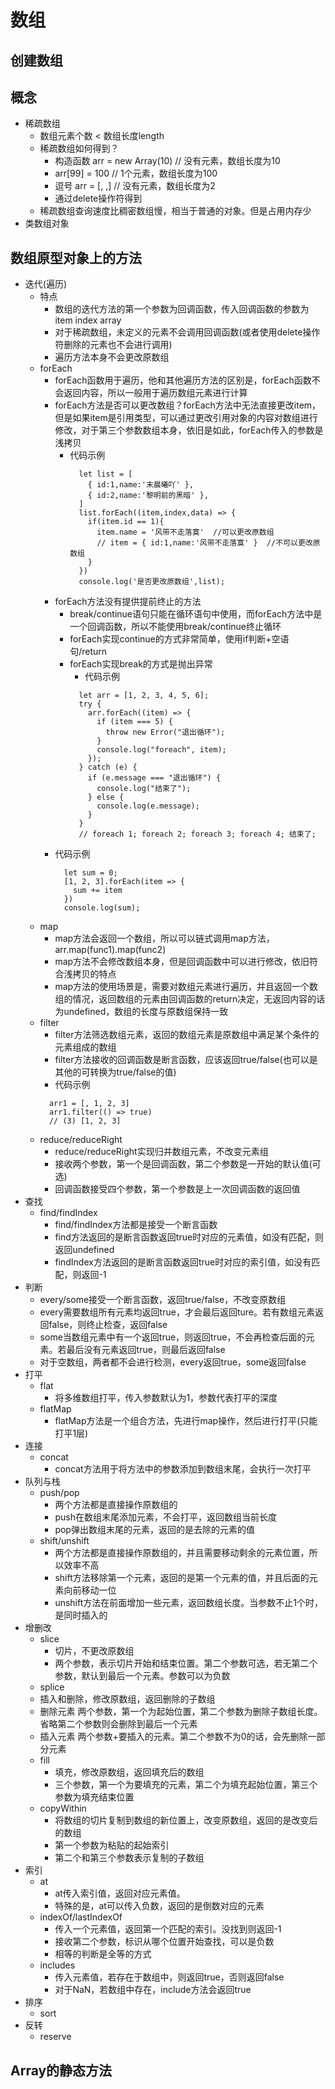 # 数组
## 创建数组
## 概念
- 稀疏数组
  - 数组元素个数 < 数组长度length
  - 稀疏数组如何得到？
    - 构造函数 arr = new Array(10) // 没有元素，数组长度为10
    - arr[99] = 100 // 1个元素，数组长度为100
    - 逗号 arr = [, ,] // 没有元素，数组长度为2
    - 通过delete操作符得到
  - 稀疏数组查询速度比稠密数组慢，相当于普通的对象。但是占用内存少
- 类数组对象
## 数组原型对象上的方法
- 迭代(遍历)
  - 特点
    - 数组的迭代方法的第一个参数为回调函数，传入回调函数的参数为item index array
    - 对于稀疏数组，未定义的元素不会调用回调函数(或者使用delete操作符删除的元素也不会进行调用)
    - 遍历方法本身不会更改原数组
  - forEach
    - forEach函数用于遍历，他和其他遍历方法的区别是，forEach函数不会返回内容，所以一般用于遍历数组元素进行计算
    - forEach方法是否可以更改数组？forEach方法中无法直接更改item，但是如果item是引用类型，可以通过更改引用对象的内容对数组进行修改，对于第三个参数数组本身，依旧是如此，forEach传入的参数是浅拷贝
      - 代码示例
        ```
          let list = [
            { id:1,name:'末晨曦吖' },
            { id:2,name:'黎明前的黑暗' },
          ]
          list.forEach((item,index,data) => {
            if(item.id == 1){
              item.name = '风带不走落寞'  //可以更改原数组
              // item = { id:1,name:'风带不走落寞' }  //不可以更改原数组
            }
          })
          console.log('是否更改原数组',list);
        ```
    - forEach方法没有提供提前终止的方法
      - break/continue语句只能在循环语句中使用，而forEach方法中是一个回调函数，所以不能使用break/continue终止循环
      - forEach实现continue的方式非常简单，使用if判断+空语句/return
      - forEach实现break的方式是抛出异常
        - 代码示例
        ```
          let arr = [1, 2, 3, 4, 5, 6];
          try {
            arr.forEach((item) => {
              if (item === 5) {
                throw new Error("退出循环");
              }
              console.log("foreach", item);
            });
          } catch (e) {
            if (e.message === "退出循环") {
              console.log("结束了");
            } else {
              console.log(e.message);
            }
          }
          // foreach 1; foreach 2; foreach 3; foreach 4; 结束了;
        ```
    - 代码示例
        ```
          let sum = 0;
          [1, 2, 3].forEach(item => {
            sum += item
          })
          console.log(sum);
        ```
  - map
    - map方法会返回一个数组，所以可以链式调用map方法，arr.map(func1).map(func2)
    - map方法不会修改数组本身，但是回调函数中可以进行修改，依旧符合浅拷贝的特点
    - map方法的使用场景是，需要对数组元素进行遍历，并且返回一个数组的情况，返回数组的元素由回调函数的return决定，无返回内容的话为undefined，数组的长度与原数组保持一致
  - filter
    - filter方法筛选数组元素，返回的数组元素是原数组中满足某个条件的元素组成的数组
    - filter方法接收的回调函数是断言函数，应该返回true/false(也可以是其他的可转换为true/false的值)
    - 代码示例
    ```
      arr1 = [, 1, 2, 3]
      arr1.filter(() => true)
      // (3) [1, 2, 3]
    ```
  - reduce/reduceRight
    - reduce/reduceRight实现归并数组元素，不改变元素组
    - 接收两个参数，第一个是回调函数，第二个参数是一开始的默认值(可选)
    - 回调函数接受四个参数，第一个参数是上一次回调函数的返回值
- 查找
  - find/findIndex
    - find/findIndex方法都是接受一个断言函数
    - find方法返回的是断言函数返回true时对应的元素值，如没有匹配，则返回undefined
    - findIndex方法返回的是断言函数返回true时对应的索引值，如没有匹配，则返回-1
- 判断
  - every/some接受一个断言函数，返回true/false，不改变原数组
  - every需要数组所有元素均返回true，才会最后返回ture。若有数组元素返回false，则终止检查，返回false
  - some当数组元素中有一个返回true，则返回true，不会再检查后面的元素。若最后没有元素返回true，则最后返回false
  - 对于空数组，两者都不会进行检测，every返回true，some返回false
- 打平
  - flat
    - 将多维数组打平，传入参数默认为1，参数代表打平的深度
  - flatMap
    - flatMap方法是一个组合方法，先进行map操作，然后进行打平(只能打平1层)
- 连接
  - concat
    - concat方法用于将方法中的参数添加到数组末尾，会执行一次打平
- 队列与栈
  - push/pop
    - 两个方法都是直接操作原数组的
    - push在数组末尾添加元素，不会打平，返回数组当前长度
    - pop弹出数组末尾的元素，返回的是去除的元素的值
  - shift/unshift
    - 两个方法都是直接操作原数组的，并且需要移动剩余的元素位置，所以效率不高
    - shift方法移除第一个元素，返回的是第一个元素的值，并且后面的元素向前移动一位
    - unshift方法在前面增加一些元素，返回数组长度。当参数不止1个时，是同时插入的
- 增删改
  - slice
    - 切片，不更改原数组
    - 两个参数，表示切片开始和结束位置。第二个参数可选，若无第二个参数，默认到最后一个元素。参数可以为负数
  - splice
   - 插入和删除，修改原数组，返回删除的子数组
   - 删除元素 两个参数，第一个为起始位置，第二个参数为删除子数组长度。省略第二个参数则会删除到最后一个元素
   - 插入元素 两个参数+要插入的元素。第二个参数不为0的话，会先删除一部分元素
  - fill
    - 填充，修改原数组，返回填充后的数组
    - 三个参数，第一个为要填充的元素，第二个为填充起始位置，第三个参数为填充结束位置
  - copyWithin
    - 将数组的切片复制到数组的新位置上，改变原数组，返回的是改变后的数组
    - 第一个参数为粘贴的起始索引
    - 第二个和第三个参数表示复制的子数组
- 索引
  - at
    - at传入索引值，返回对应元素值。
    - 特殊的是，at可以传入负数，返回的是倒数对应的元素
  - indexOf/lastIndexOf
    - 传入一个元素值，返回第一个匹配的索引。没找到则返回-1
    - 接收第二个参数，标识从哪个位置开始查找，可以是负数
    - 相等的判断是全等的方式
  - includes
    - 传入元素值，若存在于数组中，则返回true，否则返回false
    - 对于NaN，若数组中存在，include方法会返回true
- 排序
  - sort
- 反转
  - reserve
## Array的静态方法